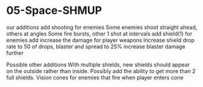 # 05-Space-SHMUP

our additions
 add shooting for enemies
  Some enemies shoot straight ahead, others at angles
  Some fire bursts, other 1 shot at intervals
 add shield(1) for enemies
 add increase the damage for player weapons
 Increase shield drop rate to 50 of drops, blaster and spread to 25% increase blaster damage further


Possible other additions
 With multiple shields, new shields should appear on the outside rather than inside. Possibly add the ability to get more than 2 full shields.
 Vision cones for enemies that fire when player enters cone
